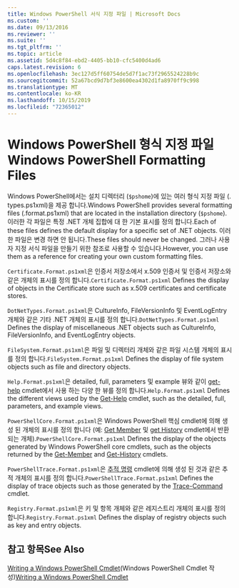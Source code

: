 ```yaml
---
title: Windows PowerShell 서식 지정 파일 | Microsoft Docs
ms.custom: ''
ms.date: 09/13/2016
ms.reviewer: ''
ms.suite: ''
ms.tgt_pltfrm: ''
ms.topic: article
ms.assetid: 5d4c8f84-ebd2-4405-bb10-cfc5400d4ad6
caps.latest.revision: 6
ms.openlocfilehash: 3ec127d5ff60754de5d7f1ac73f2965524228b9c
ms.sourcegitcommit: 52a67bcd9d7bf3e8600ea4302d1fa8970ff9c998
ms.translationtype: MT
ms.contentlocale: ko-KR
ms.lasthandoff: 10/15/2019
ms.locfileid: "72365012"
---
```

# <a name="windows-powershell-formatting-files"></a><span data-ttu-id="18513-102">Windows PowerShell 형식 지정 파일</span><span class="sxs-lookup"><span data-stu-id="18513-102">Windows PowerShell Formatting Files</span></span>

<span data-ttu-id="18513-103">Windows PowerShell에서는 설치 디렉터리 (`$pshome`)에 있는 여러 형식 지정 파일 (. types.ps1xml)을 제공 합니다.</span><span class="sxs-lookup"><span data-stu-id="18513-103">Windows PowerShell provides several formatting files (.format.ps1xml) that are located in the installation directory (`$pshome`).</span></span> <span data-ttu-id="18513-104">이러한 각 파일은 특정 .NET 개체 집합에 대 한 기본 표시를 정의 합니다.</span><span class="sxs-lookup"><span data-stu-id="18513-104">Each of these files defines the default display for a specific set of .NET objects.</span></span> <span data-ttu-id="18513-105">이러한 파일은 변경 하면 안 됩니다.</span><span class="sxs-lookup"><span data-stu-id="18513-105">These files should never be changed.</span></span> <span data-ttu-id="18513-106">그러나 사용자 지정 서식 파일을 만들기 위한 참조로 사용할 수 있습니다.</span><span class="sxs-lookup"><span data-stu-id="18513-106">However, you can use them as a reference for creating your own custom formatting files.</span></span>

<span data-ttu-id="18513-107">`Certificate.Format.ps1xml`은 인증서 저장소에서 x.509 인증서 및 인증서 저장소와 같은 개체의 표시를 정의 합니다.</span><span class="sxs-lookup"><span data-stu-id="18513-107">`Certificate.Format.ps1xml` Defines the display of objects in the Certificate store such as x.509 certificates and certificate stores.</span></span>

<span data-ttu-id="18513-108">`DotNetTypes.Format.ps1xml`은 CultureInfo, FileVersionInfo 및 EventLogEntry 개체와 같은 기타 .NET 개체의 표시를 정의 합니다.</span><span class="sxs-lookup"><span data-stu-id="18513-108">`DotNetTypes.Format.ps1xml` Defines the display of miscellaneous .NET objects such as CultureInfo, FileVersionInfo, and EventLogEntry objects.</span></span>

<span data-ttu-id="18513-109">`FileSystem.Format.ps1xml`은 파일 및 디렉터리 개체와 같은 파일 시스템 개체의 표시를 정의 합니다.</span><span class="sxs-lookup"><span data-stu-id="18513-109">`FileSystem.Format.ps1xml` Defines the display of file system objects such as file and directory objects.</span></span>

<span data-ttu-id="18513-110">`Help.Format.ps1xml`은 detailed, full, parameters 및 example 뷰와 같이 [get-help](/powershell/module/Microsoft.PowerShell.Core/Get-Help) cmdlet에서 사용 하는 다양 한 뷰를 정의 합니다.</span><span class="sxs-lookup"><span data-stu-id="18513-110">`Help.Format.ps1xml` Defines the different views used by the [Get-Help](/powershell/module/Microsoft.PowerShell.Core/Get-Help) cmdlet, such as the detailed, full, parameters, and example views.</span></span>

<span data-ttu-id="18513-111">`PowerShellCore.Format.ps1xml`은 Windows PowerShell 핵심 cmdlet에 의해 생성 된 개체의 표시를 정의 합니다 (예: [Get Member](/powershell/module/Microsoft.PowerShell.Utility/Get-Member) 및 [get History](/powershell/module/Microsoft.PowerShell.Core/Get-History) cmdlet에서 반환 되는 개체).</span><span class="sxs-lookup"><span data-stu-id="18513-111">`PowerShellCore.Format.ps1xml` Defines the display of the objects generated by Windows PowerShell core cmdlets, such as the objects returned by the [Get-Member](/powershell/module/Microsoft.PowerShell.Utility/Get-Member) and [Get-History](/powershell/module/Microsoft.PowerShell.Core/Get-History) cmdlets.</span></span>

<span data-ttu-id="18513-112">`PowerShellTrace.Format.ps1xml`은 [추적 명령](/powershell/module/Microsoft.PowerShell.Utility/Trace-Command) cmdlet에 의해 생성 된 것과 같은 추적 개체의 표시를 정의 합니다.</span><span class="sxs-lookup"><span data-stu-id="18513-112">`PowerShellTrace.Format.ps1xml` Defines the display of trace objects such as those generated by the [Trace-Command](/powershell/module/Microsoft.PowerShell.Utility/Trace-Command) cmdlet.</span></span>

<span data-ttu-id="18513-113">`Registry.Format.ps1xml`은 키 및 항목 개체와 같은 레지스트리 개체의 표시를 정의 합니다.</span><span class="sxs-lookup"><span data-stu-id="18513-113">`Registry.Format.ps1xml` Defines the display of registry objects such as key and entry objects.</span></span>

## <a name="see-also"></a><span data-ttu-id="18513-114">참고 항목</span><span class="sxs-lookup"><span data-stu-id="18513-114">See Also</span></span>

<span data-ttu-id="18513-115">[Writing a Windows PowerShell Cmdlet](../cmdlet/writing-a-windows-powershell-cmdlet.md)(Windows PowerShell Cmdlet 작성)</span><span class="sxs-lookup"><span data-stu-id="18513-115">[Writing a Windows PowerShell Cmdlet](../cmdlet/writing-a-windows-powershell-cmdlet.md)</span></span>
